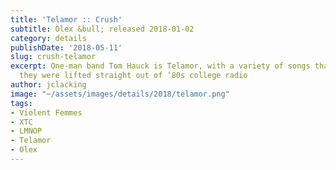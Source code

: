 ```yaml
---
title: 'Telamor :: Crush'
subtitle: Olex &bull; released 2018-01-02
category: details
publishDate: '2018-05-11'
slug: crush-telamor
excerpt: One-man band Tom Hauck is Telamor, with a variety of songs that sounds like
  they were lifted straight out of ‘80s college radio
author: jclacking
image: "~/assets/images/details/2018/telamor.png"
tags:
- Violent Femmes
- XTC
- LMNOP
- Telamor
- Olex
---
```



